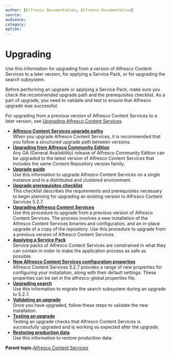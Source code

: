 ```yaml
---
author: [Alfresco Documentation, Alfresco Documentation]
source: 
audience: 
category: 
option: 
---
```


# Upgrading

Use this information for upgrading from a version of Alfresco Content Services to a later version, for applying a Service Pack, or for upgrading the search subsystem.

Before performing an upgrade or applying a Service Pack, make sure you check the recommended upgrade path and the prerequisites checklist. As a part of upgrade, you need to validate and test to ensure that Alfresco upgrade was successful.

For upgrading from a previous version of Alfresco Content Services to a later version, see [Upgrading Alfresco Content Services](../tasks/upgrade-process.md).

-   **[Alfresco Content Services upgrade paths](../concepts/upgrade-path.md)**  
When you upgrade Alfresco Content Services, it is recommended that you follow a structured upgrade path between versions.
-   **[Upgrading from Alfresco Community Edition](../concepts/upgrade-community.md)**  
Any GA \(General Availability\) release of Alfresco Community Edition can be upgraded to the latest version of Alfresco Content Services that includes the same Content Repository version family.
-   **[Upgrade guide](../concepts/quick-upgrade.md)**  
Use this information to upgrade Alfresco Content Services on a single instance and in a distributed and clustered environment.
-   **[Upgrade prerequisites checklist](../concepts/upgrade-prerequisites.md)**  
This checklist describes the requirements and prerequisites necessary to begin planning for upgrading an existing version to Alfresco Content Services 5.2.7.
-   **[Upgrading Alfresco Content Services](../tasks/upgrade-process.md)**  
Use this procedure to upgrade from a previous version of Alfresco Content Services. The process involves a new installation of the Alfresco Content Services binaries and configuration, and an in-place upgrade of a copy of the repository. Use this procedure to upgrade from a previous version of Alfresco Content Services.
-   **[Applying a Service Pack](../concepts/version-md.md)**  
Service packs of Alfresco Content Services are constrained in what they can contain in order to make the application process as safe as possible.
-   **[New Alfresco Content Services configuration properties](../concepts/repository-properties.md)**  
Alfresco Content Services 5.2.7 provides a range of new properties for configuring your installation, along with their default settings. These properties can be set in the alfresco-global.properties file.
-   **[Upgrading search](../concepts/search-migration.md)**  
Use this information to migrate the search subsystem during an upgrade to 5.2.7.
-   **[Validating an upgrade](../tasks/upgrade-validate.md)**  
Once you have upgraded, follow these steps to validate the new installation.
-   **[Testing an upgrade](../concepts/testing-alfresco-upgrade.md)**  
Testing an upgrade checks that Alfresco Content Services is successfully upgraded and is working as expected after the upgrade.
-   **[Restoring production data](../tasks/restore-prod-data.md)**  
Use this information to restore production data.

**Parent topic:**[Alfresco Content Services](../concepts/welcome.md)

